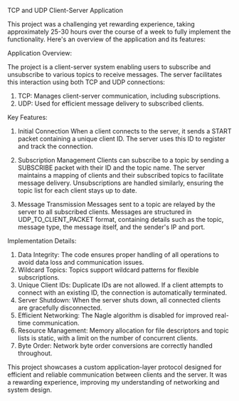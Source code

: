 TCP and UDP Client-Server Application

This project was a challenging yet rewarding experience, taking approximately 
25-30 hours over the course of a week to fully implement the functionality. 
Here's an overview of the application and its features:


Application Overview:

The project is a client-server system enabling users to subscribe and unsubscribe
to various topics to receive messages. The server facilitates this interaction
using both TCP and UDP connections:
1) TCP: Manages client-server communication, including subscriptions.
2) UDP: Used for efficient message delivery to subscribed clients.


Key Features:

1) Initial Connection
When a client connects to the server, it sends a START packet containing a unique
client ID. The server uses this ID to register and track the connection.

2) Subscription Management
Clients can subscribe to a topic by sending a SUBSCRIBE packet with their ID and the topic name.
The server maintains a mapping of clients and their subscribed topics to facilitate message delivery.
Unsubscriptions are handled similarly, ensuring the topic list for each client stays up to date.

3) Message Transmission
Messages sent to a topic are relayed by the server to all subscribed clients.
Messages are structured in UDP_TO_CLIENT_PACKET format, containing details such as the topic, 
message type, the message itself, and the sender's IP and port.


Implementation Details:

1) Data Integrity: The code ensures proper handling of all operations to avoid data loss and 
communication issues.
2) Wildcard Topics: Topics support wildcard patterns for flexible subscriptions.
3) Unique Client IDs: Duplicate IDs are not allowed. If a client attempts to connect with an existing 
ID, the connection is automatically terminated.
4) Server Shutdown: When the server shuts down, all connected clients are gracefully disconnected.
5) Efficient Networking: The Nagle algorithm is disabled for improved real-time communication.
6) Resource Management: Memory allocation for file descriptors and topic lists is static, with a limit
on the number of concurrent clients.
7) Byte Order: Network byte order conversions are correctly handled throughout.

This project showcases a custom application-layer protocol designed for efficient and reliable
communication between clients and the server. It was a rewarding experience, improving my understanding
of networking and system design.

